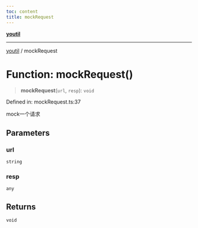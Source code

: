 ```yaml
---
toc: content
title: mockRequest
---
```

[**youtil**](../README.md)

***

[youtil](../globals.md) / mockRequest

# Function: mockRequest()

> **mockRequest**(`url`, `resp`): `void`

Defined in: mockRequest.ts:37

mock一个请求

## Parameters

### url

`string`

### resp

`any`

## Returns

`void`
